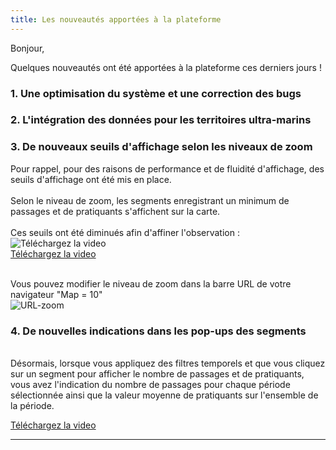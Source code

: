 ```yaml
---
title: Les nouveautés apportées à la plateforme
---
```


Bonjour,

Quelques nouveautés ont été apportées à la plateforme ces derniers jours !


### 1. Une optimisation du système et une correction des bugs

### 2. L'intégration des données pour les territoires ultra-marins

### 3. De nouveaux seuils d'affichage selon les niveaux de zoom 
Pour rappel, pour des raisons de performance et de fluidité d'affichage, des seuils d'affichage ont été mis en place. <br> 
<br> Selon le niveau de zoom, les segments enregistrant un minimum de passages et de pratiquants s'affichent sur la carte. <br>
<br> Ces seuils ont été diminués afin d'affiner l'observation : <br>
![Téléchargez la video]() <br>
<a target="_blank" href="/medias/faq-plateforme/mep_Video-Zoom.wmv">Téléchargez la video</a>

<br> Vous pouvez modifier le niveau de zoom dans la barre URL de votre navigateur "Map = 10" <br>
![URL-zoom](/medias/faq-plateforme/mep_URL-zoom.png) <br>

### 4. De nouvelles indications dans les pop-ups des segments 
<br> Désormais, lorsque vous appliquez des filtres temporels et que vous cliquez sur un segment pour afficher le nombre de passages et de pratiquants, vous avez l'indication du nombre de passages pour chaque période sélectionnée ainsi que la valeur moyenne de pratiquants sur l'ensemble de la période. <br>

<a target="_blank" href="/medias/faq-plateforme/mep_Video-Pop-Up.wmv">Téléchargez la video</a>

---
